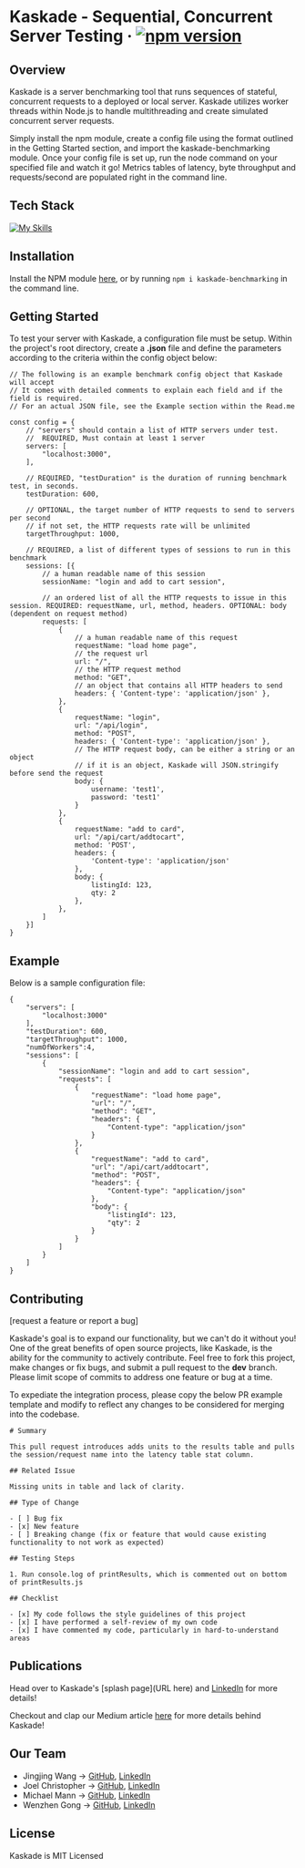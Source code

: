 # Kaskade - Sequential, Concurrent Server Testing &middot; [![npm version](https://img.shields.io/npm/v/kaskade-benchmarking.svg?style=flat)](https://www.npmjs.com/package/kaskade-benchmarking)

## Overview
Kaskade is a server benchmarking tool that runs sequences of stateful, concurrent requests to a deployed or local server. Kaskade utilizes worker threads within Node.js to handle multithreading and create simulated concurrent server requests.

Simply install the npm module, create a config file using the format outlined in the Getting Started section, and import the kaskade-benchmarking module. Once your config file is set up, run the node command on your specified file and watch it go! Metrics tables of latency, byte throughput and requests/second are populated right in the command line.

## Tech Stack
[![My Skills](https://skillicons.dev/icons?i=nodejs,javascript,electron,react,redux,css,html,materialui,styledcomponents,aws,postman,vscode,vite,figma&theme=light)](https://skillicons.dev)

## Installation
Install the NPM module [here](https://www.npmjs.com/package/kaskade-benchmarking), or by running `npm i kaskade-benchmarking` in the command line.

## Getting Started
To test your server with Kaskade, a configuration file must be setup. Within the project's root directory, create a **.json** file and define the parameters according to the criteria within the config object below:
```
// The following is an example benchmark config object that Kaskade will accept
// It comes with detailed comments to explain each field and if the field is required.
// For an actual JSON file, see the Example section within the Read.me

const config = {
    // "servers" should contain a list of HTTP servers under test.
    //  REQUIRED, Must contain at least 1 server
    servers: [
        "localhost:3000",
    ],

    // REQUIRED, "testDuration" is the duration of running benchmark test, in seconds.
    testDuration: 600,

    // OPTIONAL, the target number of HTTP requests to send to servers per second
    // if not set, the HTTP requests rate will be unlimited
    targetThroughput: 1000,

    // REQUIRED, a list of different types of sessions to run in this benchmark
    sessions: [{
        // a human readable name of this session
        sessionName: "login and add to cart session",

        // an ordered list of all the HTTP requests to issue in this session. REQUIRED: requestName, url, method, headers. OPTIONAL: body (dependent on request method)
        requests: [
            {
                // a human readable name of this request
                requestName: "load home page",
                // the request url
                url: "/",
                // the HTTP request method
                method: "GET",
                // an object that contains all HTTP headers to send
                headers: { 'Content-type': 'application/json' },
            },
            {
                requestName: "login",
                url: "/api/login",
                method: "POST",
                headers: { 'Content-type': 'application/json' },
                // The HTTP request body, can be either a string or an object
                // if it is an object, Kaskade will JSON.stringify before send the request
                body: {
                    username: 'test1',
                    password: 'test1'
                }
            },
            {
                requestName: "add to card",
                url: "/api/cart/addtocart",
                method: 'POST',
                headers: {
                    'Content-type': 'application/json'
                },
                body: {
                    listingId: 123,
                    qty: 2
                },
            },
        ]
    }]
}
```


## Example
Below is a sample configuration file: 
```
{
    "servers": [
        "localhost:3000"
    ],
    "testDuration": 600,
    "targetThroughput": 1000,
    "numOfWorkers":4,
    "sessions": [
        {
            "sessionName": "login and add to cart session",
            "requests": [
                {
                    "requestName": "load home page",
                    "url": "/",
                    "method": "GET",
                    "headers": {
                        "Content-type": "application/json"
                    }
                },
                {
                    "requestName": "add to card",
                    "url": "/api/cart/addtocart",
                    "method": "POST",
                    "headers": {
                        "Content-type": "application/json"
                    },
                    "body": {
                        "listingId": 123,
                        "qty": 2
                    }
                }
            ]
        }
    ]
}
```

## Contributing
[request a feature or report a bug]

Kaskade's goal is to expand our functionality, but we can't do it without you! One of the great benefits of open source projects, like Kaskade, is the ability for the community to actively contribute. Feel free to fork this project, make changes or fix bugs, and submit a pull request to the **dev** branch. Please limit scope of commits to address one feature or bug at a time. 

To expediate the integration process, please copy the below PR example template and modify to reflect any changes to be considered for merging into the codebase.
```
# Summary

This pull request introduces adds units to the results table and pulls the session/request name into the latency table stat column.

## Related Issue

Missing units in table and lack of clarity.

## Type of Change

- [ ] Bug fix
- [x] New feature
- [ ] Breaking change (fix or feature that would cause existing functionality to not work as expected)

## Testing Steps

1. Run console.log of printResults, which is commented out on bottom of printResults.js

## Checklist

- [x] My code follows the style guidelines of this project
- [x] I have performed a self-review of my own code
- [x] I have commented my code, particularly in hard-to-understand areas
```

## Publications
Head over to Kaskade's [splash page](URL here) and [LinkedIn](https://www.linkedin.com/company/kaskadebenchmarking/) for more details!

Checkout and clap our Medium article [here](https://medium.com/@kaskadebenchmarking/kaskade-be7fecb4e75f) for more details behind Kaskade!

## Our Team
- Jingjing Wang -> [GitHub](https://github.com/jingjingwangacc), [LinkedIn](https://www.linkedin.com/in/jingjingwangacc)
- Joel Christopher -> [GitHub](https://github.com/Joel-Christopher), [LinkedIn](https://www.linkedin.com/in/jwchristopher/)
- Michael Mann -> [GitHub](https://github.com/michael-w-mann), [LinkedIn](https://www.linkedin.com/in/michael-w-mann/)
- Wenzhen Gong -> [GitHub](https://github.com/wenzhen-gong), [LinkedIn](https://www.linkedin.com/in/wenzhengong/)

## License
Kaskade is MIT Licensed
